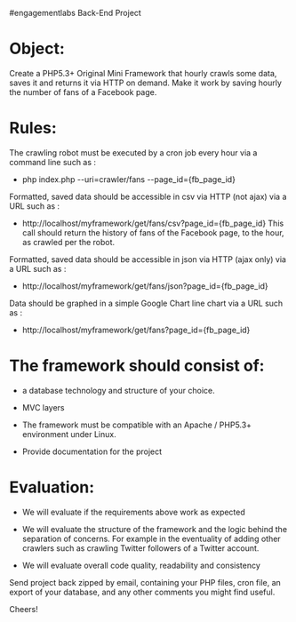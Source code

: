  #engagementlabs Back-End Project 

Object:
======================================
Create a PHP5.3+ Original Mini Framework that hourly crawls some data, saves it and returns it via HTTP on demand. Make it work by saving hourly the number of fans of a Facebook page.


Rules:
======================================
The crawling robot must be executed by a cron job every hour via a command line such as :
- php index.php --uri=crawler/fans --page_id={fb_page_id}

Formatted, saved data should be accessible in csv via HTTP (not ajax) via a URL such as :
- http://localhost/myframework/get/fans/csv?page_id={fb_page_id} 
This call should return the history of fans of the Facebook page, to the hour, as crawled per the robot.

Formatted, saved data should be accessible in json via HTTP (ajax only) via a URL such as :
- http://localhost/myframework/get/fans/json?page_id={fb_page_id} 

Data should be graphed in a simple Google Chart line chart via a URL such as :
- http://localhost/myframework/get/fans?page_id={fb_page_id} 


The framework should consist of:
======================================

- a database technology and structure of your choice.

- MVC layers

- The framework must be compatible with an Apache / PHP5.3+ environment under Linux.

- Provide documentation for the project


Evaluation:
======================================

- We will evaluate if the requirements above work as expected

- We will evaluate the structure of the framework and the logic behind the separation of concerns. For example in the eventuality of adding other crawlers such as crawling Twitter followers of a Twitter account.

- We will evaluate overall code quality, readability and consistency


Send project back zipped by email, containing your PHP files, cron file, an export of your database, and any other comments you might find useful.

Cheers!
